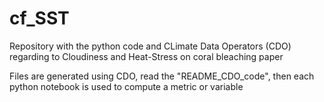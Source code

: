 # cf_SST

Repository with the python code and CLimate Data Operators (CDO) regarding to  Cloudiness and Heat-Stress on coral bleaching paper

Files are generated using CDO, read the "README_CDO_code", then each python notebook is used to compute a metric or variable

